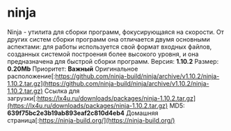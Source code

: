 # ninja
Ninja - утилита для сборки программ, фокусирующаяся на скорости. От других систем сборки программ она отличается двумя основными аспектами: для работы используется свой формат входных файлов, созданных системой построения более высокого уровня, и она предназначена для быстрой сборки программ.
Версия: **1.10.2**
Размер: **0.20Mb**
Приоритет: **Важный**
Оригинальное расположение[:https://github.com/ninja-build/ninja/archive/v1.10.2/ninja-1.10.2.tar.gz](https://github.com/ninja-build/ninja/archive/v1.10.2/ninja-1.10.2.tar.gz)
Ссылка для загрузки[:https://lx4u.ru/downloads/packages/ninja-1.10.2.tar.gz](https://lx4u.ru/downloads/packages/ninja-1.10.2.tar.gz)
MD5: **639f75bc2e3b19ab893eaf2c810d4eb4**
Домашняя страница[:https://ninja-build.org/](https://ninja-build.org/)